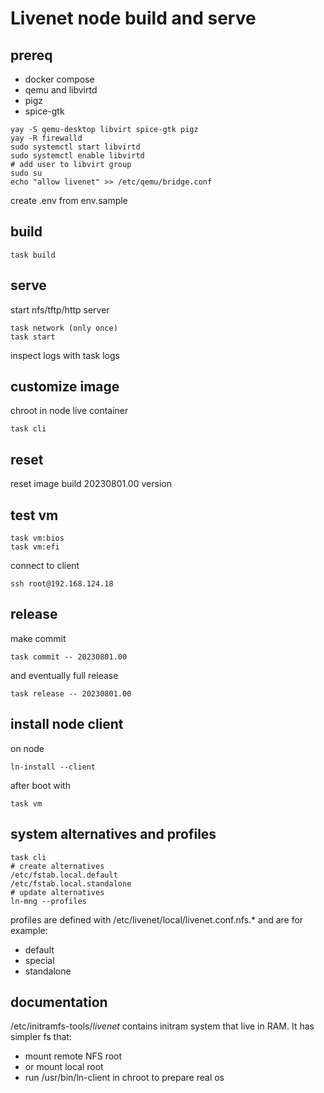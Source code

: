 # Livenet node build and serve


## prereq

- docker compose
- qemu and libvirtd
- pigz
- spice-gtk
```
yay -S qemu-desktop libvirt spice-gtk pigz
yay -R firewalld
sudo systemctl start libvirtd
sudo systemctl enable libvirtd
# add user to libvirt group
sudo su
echo "allow livenet" >> /etc/qemu/bridge.conf
```

create .env from env.sample


## build


```
task build
```

## serve

start nfs/tftp/http server

```
task network (only once)
task start
```

inspect logs with task logs


## customize image

chroot in node live container
```
task cli
```

## reset

reset image build 20230801.00 version

## test vm

```
task vm:bios
task vm:efi
```

connect to client
```
ssh root@192.168.124.18
```
## release

make commit

```
task commit -- 20230801.00
```

and eventually full release
```
task release -- 20230801.00
```


## install node client

on node
```
ln-install --client
```

after boot with
```
task vm
```

## system alternatives and profiles

```
task cli
# create alternatives
/etc/fstab.local.default
/etc/fstab.local.standalone
# update alternatives
ln-mng --profiles

```

profiles are defined with /etc/livenet/local/livenet.conf.nfs.* and are for example:
- default
- special
- standalone


## documentation

/etc/initramfs-tools/*livenet* contains initram system that live in RAM. It has simpler fs that:
- mount remote NFS root
- or mount local root
- run /usr/bin/ln-client in chroot to prepare real os